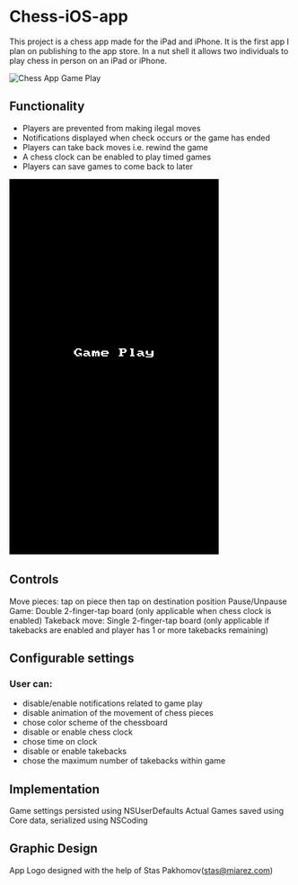 # Chess-iOS-app

This project is a chess app made for the iPad and iPhone. It is the first app I plan on publishing to the app store.
In a nut shell it allows two individuals to play chess in person on an iPad or iPhone.


![Chess App Game Play](https://gifs.com/gif/chess-app-grame-play-r0rJEk)


## Functionality

* Players are prevented from making ilegal moves
* Notifications displayed when check occurs or the game has ended
* Players can take back moves i.e. rewind the game
* A chess clock can be enabled to play timed games
* Players can save games to come back to later

![Chess App Game Play](https://github.com/jbeenie/Gifs/blob/master/ChessApp/game_play.gif)

## Controls
Move pieces: tap on piece then tap on destination position
Pause/Unpause Game: Double 2-finger-tap board (only applicable when chess clock is enabled)
Takeback move: Single 2-finger-tap board (only applicable if takebacks are enabled and player has 1 or more takebacks remaining)


## Configurable settings

### User can:

* disable/enable notifications related to game play
* disable animation of the movement of chess pieces
* chose color scheme of the chessboard
* disable or enable chess clock
* chose time on clock
* disable or enable takebacks
* chose the maximum number of takebacks within game
 

## Implementation

Game settings persisted using NSUserDefaults
Actual Games saved using Core data, serialized using NSCoding

## Graphic Design

App Logo designed with the help of Stas Pakhomov(stas@miarez.com)
